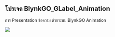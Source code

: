 ## โปรเจค BlynkGO_GLabel_Animation
การ Presentation ข้อความ ด้วยระบบ BlynkGO Animation  

<p align=left><img src="BlynkGO_GLabel_Animation.gif"></p>

